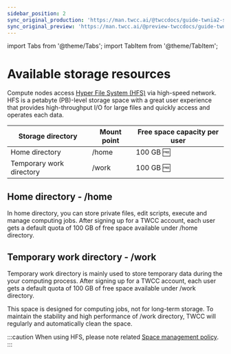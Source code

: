 ```yaml
---
sidebar_position: 2
sync_original_production: 'https://man.twcc.ai/@twccdocs/guide-twnia2-storage-capability-en' 
sync_original_preview: 'https://man.twcc.ai/@preview-twccdocs/guide-twnia2-storage-capability-en'
---
```


import Tabs from '@theme/Tabs';
import TabItem from '@theme/TabItem';

# Available storage resources

Compute nodes access [Hyper File System (HFS)](https://man.twcc.ai/@twccdocs/doc-hfs-main-en) via high-speed network. HFS is a petabyte (PB)-level storage space with a great user experience that provides high-throughput I/O for large files and quickly access and operates each data.


| Storage directory | Mount point | Free space capacity per user |
| -------- | -------- | -------- |
| Home directory    | /home     |  100 GB :free: |
| Temporary work directory     | /work     |  100 GB :free:|


## Home directory - /home

In home directory, you can store private files, edit scripts, execute and manage computing jobs. After signing up for a TWCC account, each user gets a default quota of 100 GB of free space available under /home directory.


## Temporary work directory - /work

Temporary work directory is mainly used to store temporary data during the your computing process. After signing up for a TWCC account, each user gets a default quota of 100 GB of free space available under /work directory.

This space is designed for computing jobs, not for long-term storage. To maintain the stability and high performance of /work directory, TWCC will regularly and automatically clean the space.


:::caution
When using HFS, please note related [<ins>Space management policy</ins>](https://man.twcc.ai/@twccdocs/doc-hfs-main-en/%2F%40twccdocs%2Fterms-hfs-storage-mngmt-policies-en).
:::